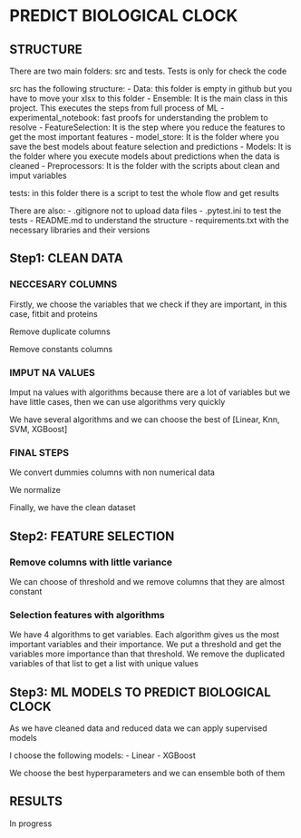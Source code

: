 
# PREDICT BIOLOGICAL CLOCK

## STRUCTURE

There are two main folders: src and tests. Tests is only for check the code

src has the following structure:
    - Data: this folder is empty in github but you have to move your xlsx to this folder
    - Ensemble: It is the main class in this project. This executes the steps from full process of ML
    - experimental_notebook: fast proofs for understanding the problem to resolve
    - FeatureSelection: It is the step where you reduce the features to get the most important features
    - model_store: It is the folder where you save the best models about feature selection and predictions
    - Models: It is the folder where you execute models about predictions when the data is cleaned
    - Preprocessors: It is the folder with the scripts about clean and imput variables

tests: in this folder there is a script to test the whole flow and get results

There are also:
    - .gitignore not to upload data files
    - .pytest.ini to test the tests
    - README.md to understand the structure
    - requirements.txt with the necessary libraries and their versions

## Step1: CLEAN DATA

### NECCESARY COLUMNS

Firstly, we choose the variables that we check if they are important, in this case, fitbit and proteins

Remove duplicate columns

Remove constants columns

### IMPUT NA VALUES

Imput na values with algorithms because there are a lot of variables but we have little cases, then we can use algorithms very quickly

We have several algorithms and we can choose the best of [Linear, Knn, SVM, XGBoost]

### FINAL STEPS

We convert dummies columns with non numerical data

We normalize

Finally, we have the clean dataset

## Step2: FEATURE SELECTION

### Remove columns with little variance

We can choose of threshold and we remove columns that they are almost constant

### Selection features with algorithms

We have 4 algorithms to get variables. 
Each algorithm gives us the most important variables and their importance. 
We put a threshold and get the variables more importance than that threshold. 
We remove the duplicated variables of that list to get a list with unique values

## Step3: ML MODELS TO PREDICT BIOLOGICAL CLOCK

As we have cleaned data and reduced data we can apply supervised models

I choose the following models:
    - Linear
    - XGBoost

We choose the best hyperparameters and we can ensemble both of them

## RESULTS

In progress